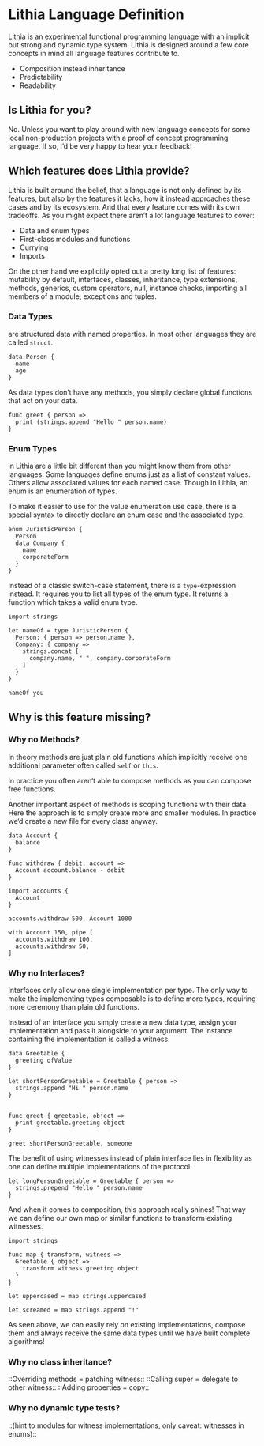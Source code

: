 # Lithia Language Definition

Lithia is an experimental functional programming language with an implicit but strong and dynamic type system.
Lithia is designed around a few core concepts in mind all language features contribute to.

- Composition instead inheritance
- Predictability
- Readability

## Is Lithia for you?

No. Unless you want to play around with new language concepts for some local non-production projects with a proof of concept programming language. If so, I’d be very happy to hear your feedback!

## Which features does Lithia provide?

Lithia is built around the belief, that a language is not only defined by its features, but also by the features it lacks, how it instead approaches these cases and by its ecosystem. And that every feature comes with its own tradeoffs.
As you might expect there aren’t a lot language features to cover:

- Data and enum types
- First-class modules and functions
- Currying
- Imports

On the other hand we explicitly opted out a pretty long list of features: mutability by default, interfaces, classes, inheritance, type extensions, methods, generics, custom operators, null, instance checks, importing all members of a module, exceptions and tuples.

### Data Types

are structured data with named properties. In most other languages they are called `struct`.

```
data Person {
  name
  age
}
```

As data types don’t have any methods, you simply declare global functions that act on your data.

```
func greet { person =>
  print (strings.append "Hello " person.name)
}
```

### Enum Types

in Lithia are a little bit different than you might know them from other languages. 
Some languages define enums just as a list of constant values. Others allow associated values for each named case.
Though in Lithia, an enum is an enumeration of types.

To make it easier to use for the value enumeration use case, there is a special syntax to directly declare an enum case and the associated type.

```
enum JuristicPerson {
  Person
  data Company {
    name
    corporateForm
  }
}
```

Instead of a classic switch-case statement, there is a `type`-expression instead. 
It requires you to list all types of the enum type. It returns a function which takes a valid enum type. 

```
import strings

let nameOf = type JuristicPerson {
  Person: { person => person.name },
  Company: { company =>
    strings.concat [
      company.name, " ", company.corporateForm
    ]
  }
}

nameOf you
```

## Why is this feature missing?

### Why no Methods?

In theory methods are just plain old functions which implicitly receive one additional parameter often called `self` or `this`.

In practice you often aren‘t able to compose methods as you can compose free functions.

Another important aspect of methods is scoping functions with their data. Here the approach is to simply create more and smaller modules. In practice we‘d create a new file for every class anyway.

```
data Account {
  balance
}

func withdraw { debit, account =>
  Account account.balance - debit
}
```

```
import accounts {
  Account
}

accounts.withdraw 500, Account 1000

with Account 150, pipe [
  accounts.withdraw 100,
  accounts.withdraw 50,
]
```

### Why no Interfaces?

Interfaces only allow one single implementation per type. The only way to make the implementing types composable is to define more types, requiring more ceremony than plain old functions.

Instead of an interface you simply create a new data type, assign your implementation and pass it alongside to your argument. The instance containing the implementation is called a witness.

```
data Greetable {
  greeting ofValue
}

let shortPersonGreetable = Greetable { person =>
  strings.append "Hi " person.name
}


func greet { greetable, object =>
  print greetable.greeting object
}

greet shortPersonGreetable, someone

```

The benefit of using witnesses instead of plain interface lies in flexibility as one can define multiple implementations of the protocol.

```
let longPersonGreetable = Greetable { person =>
  strings.prepend "Hello " person.name
}
```

And when it comes to composition, this approach really shines! That way we can define our own map or similar functions to transform existing witnesses.

```
import strings

func map { transform, witness =>
  Greetable { object =>
    transform witness.greeting object
  }
}

let uppercased = map strings.uppercased

let screamed = map strings.append "!"
```

As seen above, we can easily rely on existing implementations, compose them and always receive the same data types until we have built complete algorithms!

### Why no class inheritance?

::Overriding methods = patching witness::
::Calling super = delegate to other witness::
::Adding properties = copy::

### Why no dynamic type tests?

::(hint to modules for witness implementations, only caveat: witnesses in enums)::
